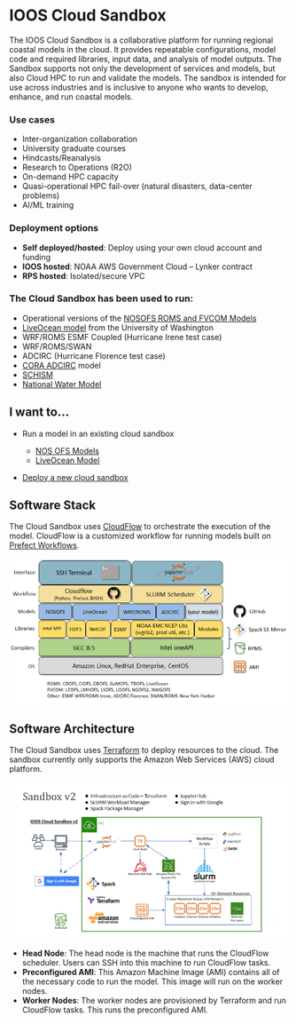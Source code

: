 # IOOS Cloud Sandbox

The IOOS Cloud Sandbox is a collaborative platform for running regional coastal models in the cloud.
It provides repeatable configurations, model code and required libraries, input data, and analysis of model outputs. The Sandbox supports not only the development of services and models, but also Cloud HPC to run and validate the models. The sandbox is intended for use across industries and is inclusive to anyone who wants to develop, enhance, and run coastal models.

### Use cases
- Inter-organization collaboration
- University graduate courses
- Hindcasts/Reanalysis
- Research to Operations (R2O)
- On-demand HPC capacity
- Quasi-operational HPC fail-over (natural disasters, data-center problems)
- AI/ML training

### Deployment options

- **Self deployed/hosted**: Deploy using your own cloud account and funding
- **IOOS hosted**: NOAA AWS Government Cloud – Lynker contract
- **RPS hosted**: Isolated/secure VPC

### The Cloud Sandbox has been used to run:

- Operational versions of the [NOSOFS ROMS and FVCOM Models](https://github.com/ioos/nosofs-NCO)
- [LiveOcean model](https://comt.ioos.us/projects/liveocean) from the University of Washington
- WRF/ROMS ESMF Coupled (Hurricane Irene test case)
- WRF/ROMS/SWAN
- ADCIRC (Hurricane Florence test case)
- [CORA ADCIRC](https://registry.opendata.aws/noaa-nos-cora/) model
- [SCHISM](https://ccrm.vims.edu/schismweb/)
- [National Water Model](https://water.noaa.gov/about/nwm)

## I want to...

- Run a model in an existing cloud sandbox
    - [NOS OFS Models](NOSOFS-MODELS.md)
    - [LiveOcean Model](LIVEOCEAN-MODEL.md)

- [Deploy a new cloud sandbox](DEPLOYMENT.md)

## Software Stack

The Cloud Sandbox uses [CloudFlow](CLOUDFLOW.md) to orchestrate the execution of the model. CloudFlow is a customized workflow for running models built on [Prefect Workflows](https://docs-v1.prefect.io/api/0.15.13/).

![Modeling Stack](./images/sandbox-stack.png)

## Software Architecture 

The Cloud Sandbox uses [Terraform](https://www.terraform.io/) to deploy resources to the cloud. The sandbox currently only supports the Amazon Web Services (AWS) cloud platform.

![Software Architecture](./images/sandbox-architecture.png)

- **Head Node**: The head node is the machine that runs the CloudFlow scheduler. Users can SSH into this machine to run CloudFlow tasks.
- **Preconfigured AMI**: This Amazon Machine Image (AMI) contains all of the necessary code to run the model. This image will run on the worker nodes.
- **Worker Nodes**: The worker nodes are provisioned by Terraform and run CloudFlow tasks. This runs the preconfigured AMI.

